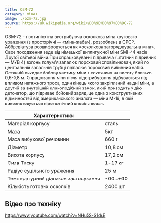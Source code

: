 ```yaml
---
title: ОЗМ-72
category: mines
image: ./ozm-72.jpg
source: https://uk.wikipedia.org/wiki/%D0%9E%D0%97%D0%9C-72
---
```


ОЗМ-72 - протипіхотна вистрибуюча осколкова міна кругового ураження (в просторіччі — «міна-жаба»), розроблена в СРСР. Аббревіатура розшифровується як «осколкова загороджувальна міна». Своє походження веде від німецької виплигуючої міни SMI-44 часів Другої світової війни.При спрацьовуванні підривача (штатний підривник — МУВ 4) вогонь полум'я запалює пороховий сповільнювач, який по центральній запальній трубці підпалює пороховий вибивний набій. Останній викидає бойову частину міни з «склянки» на висоту близько 0,6-0,8 м. Спрацювання міни після підстрибування відбувається під впливом натяжного троса, один кінець якого закріплений на дні міни, а другий за внутрішній клиноподібний замок, який приводить у дію детонатор, що підриває бойовий заряд, це одна з конструктивних відмінностей від американського аналога — міни M-16, в якій використовується піротехнічний сповільнювач.

| Характеристики                      |           |
| ----------------------------------- | --------- |
| Матеріал корпусу                    | сталь     |
| Маса                                | 5кг       |
| Маса вибухової речовини             | 660 г     |
| Діаметр                             | 10,8 см   |
| Висота корпусу                      | 17,2 см   |
| Сила Тиску                          | 1-17 кг   |
| Радіус суцільного ураження          | 25 м      |
| Температурний діапазон застосування | -60...+60 |
| Кількість готових осколків          | 2400 шт   |

## Відео про техніку

https://www.youtube.com/watch?v=NHu5S-S1dsE
